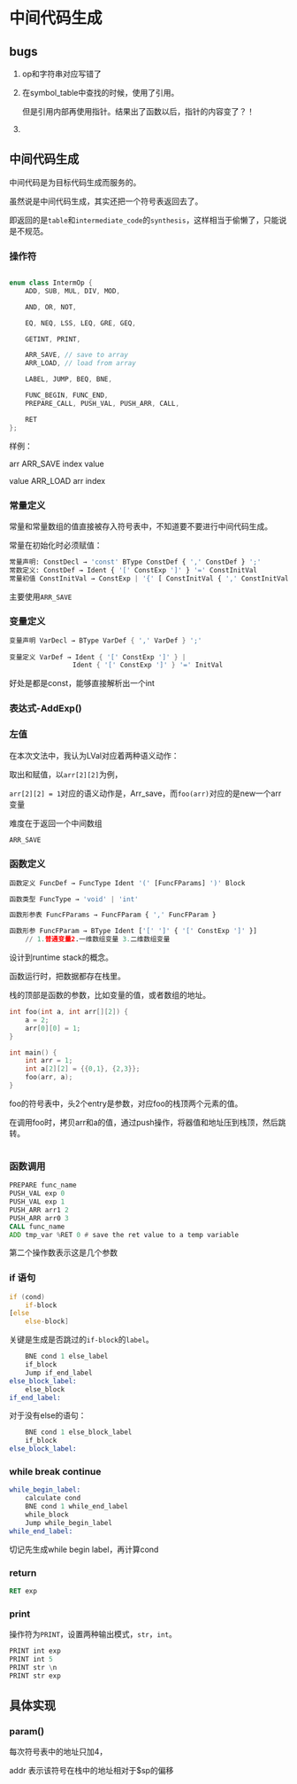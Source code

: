 # 中间代码生成

## bugs

1. op和字符串对应写错了

2. 在symbol_table中查找的时候，使用了引用。

    但是引用内部再使用指针。结果出了函数以后，指针的内容变了？！

3. 

## 中间代码生成

中间代码是为目标代码生成而服务的。

虽然说是中间代码生成，其实还把一个符号表返回去了。

即返回的是`table`和`intermediate_code`的`synthesis`，这样相当于偷懒了，只能说是不规范。

### 操作符

```cpp

enum class IntermOp {
    ADD, SUB, MUL, DIV, MOD,

    AND, OR, NOT,

    EQ, NEQ, LSS, LEQ, GRE, GEQ,

    GETINT, PRINT,

    ARR_SAVE, // save to array
    ARR_LOAD, // load from array

    LABEL, JUMP, BEQ, BNE,

    FUNC_BEGIN, FUNC_END,
    PREPARE_CALL, PUSH_VAL, PUSH_ARR, CALL,

    RET
};
```

样例：

arr ARR_SAVE index value

value ARR_LOAD arr index



### 常量定义

常量和常量数组的值直接被存入符号表中，不知道要不要进行中间代码生成。

常量在初始化时必须赋值：

```python
常量声明: ConstDecl → 'const' BType ConstDef { ',' ConstDef } ';'
常数定义: ConstDef → Ident { '[' ConstExp ']' } '=' ConstInitVal
常量初值 ConstInitVal → ConstExp | '{' [ ConstInitVal { ',' ConstInitVal } ] '}'
```

主要使用`ARR_SAVE`

### 变量定义

```cpp
变量声明 VarDecl → BType VarDef { ',' VarDef } ';' 
    
变量定义 VarDef → Ident { '[' ConstExp ']' } | 
    			Ident { '[' ConstExp ']' } '=' InitVal
```

好处是都是const，能够直接解析出一个int

### 表达式-AddExp()



### 左值

在本次文法中，我认为LVal对应着两种语义动作：

取出和赋值，以`arr[2][2]`为例，

`arr[2][2] = 1`对应的语义动作是，Arr_save，而`foo(arr)`对应的是new一个arr变量

难度在于返回一个中间数组

```python
ARR_SAVE
```



### 函数定义

```python
函数定义 FuncDef → FuncType Ident '(' [FuncFParams] ')' Block 

函数类型 FuncType → 'void' | 'int' 

函数形参表 FuncFParams → FuncFParam { ',' FuncFParam } 

函数形参 FuncFParam → BType Ident ['[' ']' { '[' ConstExp ']' }] 
    // 1.普通变量2.⼀维数组变量 3.⼆维数组变量
```

设计到runtime stack的概念。

函数运行时，把数据都存在栈里。

栈的顶部是函数的参数，比如变量的值，或者数组的地址。

```c
int foo(int a, int arr[][2]) {
    a = 2;
    arr[0][0] = 1;
}

int main() {
    int arr = 1;
    int a[2][2] = {{0,1}, {2,3}};
    foo(arr, a);
}
```

foo的符号表中，头2个entry是参数，对应foo的栈顶两个元素的值。

在调用foo时，拷贝arr和a的值，通过push操作，将器值和地址压到栈顶，然后跳转。

```asm

```

### 函数调用

```asm
PREPARE func_name
PUSH_VAL exp 0
PUSH_VAL exp 1
PUSH_ARR arr1 2
PUSH_ARR arr0 3
CALL func_name
ADD tmp_var %RET 0 # save the ret value to a temp variable
```

第二个操作数表示这是几个参数

### if 语句

```asm
if (cond) 
	if-block
[else 
    else-block]
```

关键是生成是否跳过的`if-block`的`label`。

```asm
    BNE cond 1 else_label
    if_block
	Jump if_end_label
else_block_label:
    else_block
if_end_label:
```

对于没有else的语句：

```asm
    BNE cond 1 else_block_label
    if_block
else_block_label:
```

### while break continue 

```asm
while_begin_label:
	calculate cond
    BNE cond 1 while_end_label
    while_block
    Jump while_begin_label
while_end_label:
```

切记先生成while begin label，再计算cond

### return

```asm
RET exp
```

### print

操作符为`PRINT`，设置两种输出模式，`str`，`int`。

```asm
PRINT int exp
PRINT int 5
PRINT str \n
PRINT str exp
```

## 具体实现

### param()

每次符号表中的地址只加4，

addr 表示该符号在栈中的地址相对于$sp的偏移









